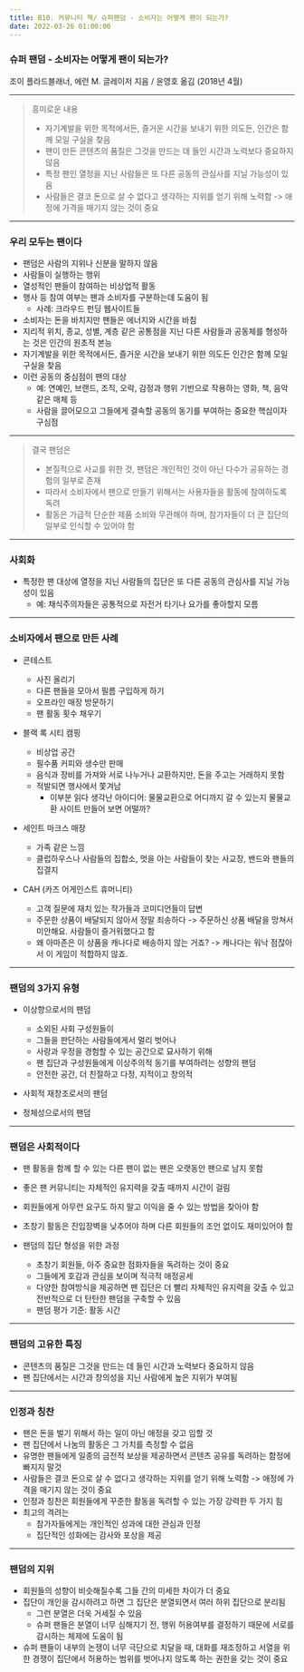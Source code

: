 ```yaml
---
title: B10. 커뮤니티 책/ 슈퍼팬덤 - 소비자는 어떻게 팬이 되는가?
date: 2022-03-26 01:00:00
---
```


### 슈퍼 팬덤 - 소비자는 어떻게 팬이 되는가?

조이 플라드블래너, 에런 M. 글레이저 지음 / 윤영호 옮김 (2018년 4월)

---

> 흥미로운 내용
> - 자기계발을 위한 목적에서든, 즐거운 시간을 보내기 위한 의도든, 인간은 함께 모일 구실을 찾음
> - 팬이 만든 콘텐츠의 품질은 그것을 만드는 데 들인 시간과 노력보다 중요하지 않음
> - 특정 팬인 열정을 지닌 사람들은 또 다른 공동의 관심사를 지닐 가능성이 있음
> - 사람들은 결코 돈으로 살 수 없다고 생각하는 지위를 얻기 위해 노력함 -> 애정에 가격을 매기지 않는 것이 중요

---

### 우리 모두는 팬이다
- 팬덤은 사람의 지위나 신분을 말하지 않음
- 사람들이 실행하는 행위
- 열성적인 팬들이 참여하는 비상업적 활동
- 행사 등 참여 여부는 팬과 소비자를 구분하는데 도움이 됨
    - 사례: 크라우드 펀딩 웹사이트들
- 소비자는 돈을 바치지만 팬들은 에너지와 시간을 바침
- 지리적 위치, 종교, 성별, 계층 같은 공통점을 지닌 다른 사람들과 공동체를 형성하는 것은 인간의 원초적 본능
- 자기계발을 위한 목적에서든, 즐거운 시간을 보내기 위한 의도든 인간은 함께 모일 구실을 찾음
- 이런 공동의 중심점이 팬의 대상
    - 예: 연예인, 브랜드, 조직, 오락, 감정과 행위 기반으로 작용하는 영화, 책, 음악 같은 매체 등
    - 사람을 끌어모으고 그들에게 결속할 공동의 동기를 부여하는 중요한 핵심이자 구심점

---

> 결국 팬덤은
> -  본질적으로 사교를 위한 것, 팬덤은 개인적인 것이 아닌 다수가 공유하는 경험의 일부로 존재
> - 따라서 소비자에서 팬으로 만들기 위해서는 사용자들을 활동에 참여하도록 독려
> - 활동은 가급적 단순한 제품 소비와 무관해야 하며, 참가자들이 더 큰 집단의 일부로 인식할 수 있어야 함

---

### 사회화
- 특정한 팬 대상에 열정을 지닌 사람들의 집단은 또 다른 공동의 관심사를 지닐 가능성이 있음
    - 예: 채식주의자들은 공통적으로 자전거 타기나 요가를 좋아할지 모름

---

### 소비자에서 팬으로 만든 사례

- 콘테스트
    - 사진 올리기
    - 다른 팬들을 모아서 필름 구입하게 하기
    - 오프라인 매장 방문하기
    - 팬 활동 횟수 채우기

- 블랙 록 시티 캠핑
    - 비상업 공간
    - 필수품 커피와 생수만 판매
    - 음식과 장비를 가져와 서로 나누거나 교환하지만, 돈을 주고는 거래하지 못함
    - 적발되면 행사에서 쫓겨남
        - 이부분 읽다 생각난 아이디어: 물물교환으로 어디까지 갈 수 있는지 물물교환 사이트 만들어 보면 어떨까?

- 세인트 마크스 매장
    - 가족 같은 느낌
    - 클럽하우스나 사람들의 집합소, 멋을 아는 사람들이 찾는 사교장, 밴드와 팬들의 집결지 

- CAH (카즈 어게인스트 휴머니티)
    - 고객 질문에 재치 있는 작가들과 코미디언들이 답변
    - 주문한 상품이 배달되지 않아서 정말 죄송하다 -> 주문하신 상품 배달을 망쳐서 미안해요. 사람들이 즐거워했다고 함
    - 왜 아마존은 이 상품을 캐나다로 배송하지 않는 거죠? -> 캐나다는 워낙 점잖아서 이 게임이 적합하지 않죠.

---

### 팬덤의 3가지 유형

- 이상향으로서의 팬덤
    - 소외된 사회 구성원들이
    - 그들을 판단하는 사람들에게서 멀리 벗어나
    - 사랑과 우정을 경험할 수 있는 공간으로 묘사하기 위해 
    - 팬 집단과 구성원들에게 이상주의적 동기를 부여하려는 성향의 팬덤
    - 안전한 공간, 더 친절하고 다정, 지적이고 창의적

- 사회적 재창조로서의 팬덤

- 정체성으로서의 팬덤

---

### 팬덤은 사회적이다

- 팬 활동을 함께 할 수 있는 다른 팬이 없는 팬은 오랫동안 팬으로 남지 못함
- 좋은 팬 커뮤니티는 자체적인 유지력을 갖출 때까지 시간이 걸림
- 회원들에게 아무런 요구도 하지 말고 이익을 줄 수 있는 방법을 찾아야 함
- 초창기 활동은 진입장벽을 낮추어야 하며 다른 회원들의 조언 없이도 재미있어야 함

- 팬덤의 집단 형성을 위한 과정
    - 초창기 회원들, 아주 중요한 점화자들을 독려하는 것이 중요
    - 그들에게 호감과 관심을 보이며 적극적 애정공세
    - 다양한 참여방식을 제공하면 팬 집단은 더 빨리 자체적인 유지력을 갖출 수 있고 전반적으로 더 탄탄한 팬덤을 구축할 수 있음
    - 팬덤 평가 기준: 활동 시간

---

### 팬덤의 고유한 특징

- 콘텐츠의 품질은 그것을 만드는 데 들인 시간과 노력보다 중요하지 않음
- 팬 집단에서는 시간과 창의성을 지닌 사람에게 높은 지위가 부여됨

---

### 인정과 칭찬

- 팬은 돈을 벌기 위해서 하는 일이 아닌 애정을 갖고 임할 것
- 팬 집단에서 나눔의 활동은 그 가치를 측정할 수 없음
- 유명한 팬들에게 일종의 금전적 보상을 제공하면서 콘텐츠 공유를 독려하는 함정에 빠지지 말것
- 사람들은 결코 돈으로 살 수 없다고 생각하는 지위를 얻기 위해 노력함 -> 애정에 가격을 매기지 않는 것이 중요
- 인정과 칭찬은 회원들에게 꾸준한 활동을 독려할 수 있는 가장 강력한 두 가지 힘
- 최고의 격려는 
    - 참가자들에게는 개인적인 성과에 대한 관심과 인정
    - 집단적인 성화에는 감사와 포상을 제공

---

### 팬덤의 지위

- 회원들의 성향이 비슷해질수록 그들 간의 미세한 차이가 더 중요
- 집단이 개인을 감시하려고 하면 그 집단은 분열되면서 여러 하위 집단으로 분리됨
    - 그런 분열은 더욱 거세질 수 있음
    - 슈퍼 팬들은 분열이 너무 심해지기 전, 행위 허용여부를 결정하기 때문에 서로를 감시하는 체제에 도움이 됨
- 슈퍼 팬들이 내부의 논쟁이 너무 극단으로 치달을 때, 대화를 재조정하고 서열을 위한 경쟁이 집단에서 허용하는 범위를 벗어나지 않도록 하는 권한을 갖는 것이 중요
